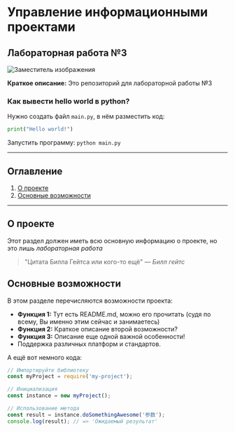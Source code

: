 # Управление информационными проектами
## Лабораторная работа №3
![Заместитель изображения](https://static.tildacdn.com/tild3833-3830-4231-a436-396431643432/OPC-01-scaled.jpg)

**Краткое описание:** Это репозиторий для лабораторной работы №3

### Как вывести hello world в python?

Нужно создать файл `main.py`, в нём разместить код:
```python
print("Hello world!")
```
Запустить программу: `python main.py`

---

## Оглавление

1.  [О проекте](#о-проекте)
1.  [Основные возможности](#основные-возможности)

---

## О проекте

Этот раздел должен иметь всю основную информацию о проекте, но это лишь *лабораторная работа*

> "Цитата Билла Гейтса или кого-то ещё"
> — *Билл гейтс*

## Основные возможности

В этом разделе перечисляются возможности проекта:

*   **Функция 1:** Тут есть README.md, можно его прочитать (судя по всему, Вы именно этим сейчас и занимаетесь)
*   **Функция 2:** Краткое описание второй возможности?
*   **Функция 3:** Описание еще одной важной особенности!
*   Поддержка различных платформ и стандартов.

А ещё вот немного кода:
```javascript
// Импортируйте библиотеку
const myProject = require('my-project');

// Инициализация
const instance = new myProject();

// Использование метода
const result = instance.doSomethingAwesome('参数');
console.log(result); // => 'Ожидаемый результат'
```